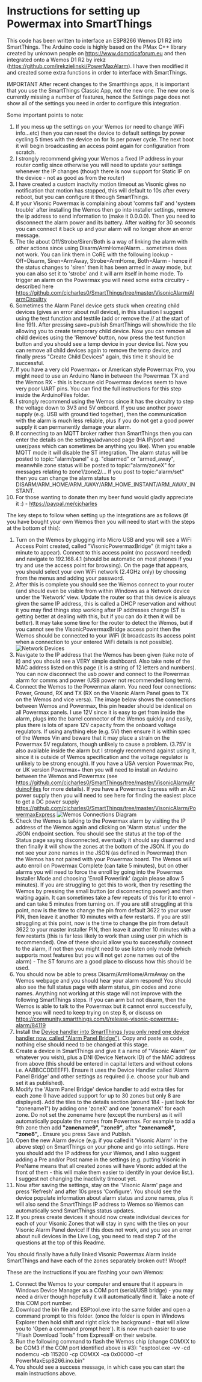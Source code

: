 # Instructions for setting up Powermax into SmartThings

This code has been written to interface an ESP8266 Wemos D1 R2 into SmartThings. The Arduino code is highly based on the PMax C++ library created by unknown people on https://www.domoticaforum.eu and then integrated onto a Wemos D1 R2 by irekz (https://github.com/irekzielinski/PowerMaxAlarm). I have then modified it and created some extra functions in order to interface with SmartThings.

IMPORTANT After recent changes to the Smartthings apps, it is important that you use the SmartThings Classic App, not the new one. The new one is currently missing a number of features, hence the Settings page does not show all of the settings you need in order to configure this integration.

Some important points to note:
1) If you mess up the settings on your Wemos (or need to change WiFi info...etc) then you can reset the device to default settings by power cycling 5 times with the device on for 1s per power cycle. The next boot it will begin broadcasting an access point again for configuration from scratch.
2) I strongly recommend giving your Wemos a fixed IP address in your router config since otherwise you will need to update your settings whenever the IP changes (though there is now support for Static IP on the device - not as good as from the router)
3) I have created a custom inactvity motion timeout as Visonic gives no notification that motion has stopped, this will default to 10s after every reboot, but you can configure it through SmartThings.
4) If your Visonic Powermax is complaining about 'comms fail' and 'system trouble' after installing the Wemos then go into installer settings, remove the ip address to send information to (make it 0.0.0.0). Then you need to disconnect the alarm power and its battery. After waiting for 30 seconds you can connect it back up and your alarm will no longer show an error message.
5) The tile about Off/Strobe/Siren/Both is a way of linking the alarm with other actions since using Disarm/ArmHome/Alarm... sometimes does not work. You can link them in CoRE with the following lookup - Off=Disarm, Siren=ArmAway, Strobe=ArmHome, Both=Alarm - hence if the status changes to 'siren' then it has been armed in away mode, but you can also set it to 'strobe' and it will arm itself in home mode. To trigger an alarm on the Powermax you will need some extra circuitry - described here https://github.com/cjcharles0/SmartThings/tree/master/VisonicAlarm/AlarmCircuitry
6) Sometimes the Alarm Panel device gets stuck when creating child devices (gives an error about null device), in this situation I suggest using the test function and testtile (add or remove the // at the start of line 191). After pressing save+publish SmartThings will show/hide the tile allowing you to create temporary child device. Now you can remove all child devices using the 'Remove' button, now press the test function button and you should see a temp device in your device list. Now you can remove all child devices again to remove the temp device, and finally press "Create Child Devices" again, this time it should be successful.
7) If you have a very old Powermax+ or American style Powermax Pro, you might need to use an Arduino Nano in between the Powermax TX and the Wemos RX - this is because old Powermax devices seem to have very poor UART pins. You can find the full instructions for this step inside the ArduinoFiles folder.
8) I strongly recommend using the Wemos since it has the circuitry to step the voltage down to 3V3 and 5V onboard. If you use another power supply (e.g. USB with ground tied together), then the communication with the alarm is much less reliable, plus if you do not get a good power supply it can permanently damage your alarm.
9) If connecting to an MQTT broker rather than SmartThings then you can enter the details on the settings/advanced page (HA IP/port and user/pass which can sometimes be anything you like). When you enable MQTT mode it will disable the ST integration. The alarm status will be posted to topic:"alarm/panel" e.g. "disarmed" or "armed_away", meanwhile zone status will be posted to topic:"alarm/zoneX" for messages relating to zone1/zone2/... If you post to topic:"alarm/set" then you can change the alarm status to DISARM/ARM_HOME/ARM_AWAY/ARM_HOME_INSTANT/ARM_AWAY_INSTANT.
9) For those wanting to donate then my beer fund would gladly appreciate it :) - https://paypal.me/cjcharles

The key steps to follow when setting up the integrations are as follows (if you have bought your own Wemos then you will need to start with the steps at the bottom of this):

1) Turn on the Wemos by plugging into Micro USB and you will see a WiFi Access Point created, called "VisonicPowermaxBridge" (it might take a minute to appear). Connect to this access point (no password needed) and navigate to 192.168.4.1 (should be automatic on most phones if you try and use the access point for browsing). On the page that appears, you should select your own WiFi network (2.4GHz only) by choosing from the menus and adding your password.
2) After this is complete you should see the Wemos connect to your router (and should even be visible from within Windows as a Network device under the 'Network' view. Update the router so that this device is always given the same IP address, this is called a DHCP reservation and without it you may find things stop working after IP addresses change (ST is getting better at dealing with this, but if you can do it then it will be better). It may take some time for the router to detect the Wemos, but if you cannot see the VisonicPowermaxBridge access point then the Wemos should be connected to your WiFi (it broadcasts its access point when a connection to your entered WiFi details is not possible).
![Network Devices](NetworkDevices.png)
3) Navigate to the IP address that the Wemos has been given (take note of it) and you should see a VERY simple dashboard. Also take note of the MAC address listed on this page (it is a string of 12 letters and numbers). You can now disconnect the usb power and connect to the Powermax alarm for comms and power (USB power not recommended long term).
4) Connect the Wemos to the Powermax alarm. You need four connections: Power, Ground, RX and TX (RX on the Visonic Alarm Panel goes to TX on the Wemos and vice versa). The image below shows the connections between Wemos and Powermax, this pin header should be identical on all Powermax panels. I use 12V since it is easy to get from inside the alarm, plugs into the barrel connector of the Wemos quickly and easily, plus there is lots of spare 12V capacity from the onboard voltage regulators. If using anything else (e.g. 5V) then ensure it is within spec of the Wemos Vin and beware that it may place a strain on the Powermax 5V regulators, though unlikely to cause a problem. (3.75V is also available inside the alarm but I strongly recommend against using it, since it is outside of Wemos specification and the voltage regulator is unlikely to be strong enough). If you have a USA version Powermax Pro, or UK version Powermax+ then you will need to install an Arduino between the Wemos and Powermax (see https://github.com/cjcharles0/SmartThings/tree/master/VisonicAlarm/ArduinoFiles for more details). If you have a Powermax Express with an AC power supply then you will need to see here for finding the easiest place to get a DC power supply https://github.com/cjcharles0/SmartThings/tree/master/VisonicAlarm/PowermaxExpress
![Wemos Connections Diagram](WemosConnections.jpg)
5) Check the Wemos is talking to the Powermax alarm by visiting the IP address of the Wemos again and clicking on 'Alarm status' under the JSON endpoint section. You should see the status at the top of the Status page saying disconnected, eventually it should say disarmed and then finally it will show the zones at the bottom of the JSON. If you do not see your zone names in the JSON (as defined in Powermax) then the Wemos has not paired with your Powermax board. The Wemos will auto enroll on Powermax Complete (can take 5 minutes), but on other alarms you will need to force the enroll by going into the Powermax Installer Mode and choosing 'Enroll Powerlink' (again please allow 5 minutes). If you are struggling to get this to work, then try resetting the Wemos by pressing the small button (or disconnecting power) and then waiting again. It can sometimes take a few repeats of this for it to enrol - and can take 5 minutes from turning on. If you are still struggling at this point, now is the time to change the pin from default 3622 to your user PIN, then leave it another 10 minutes with a few restarts. If you are still struggling at this point, now is the time to change the pin from default 3622 to your master installer PIN, then leave it another 10 minutes with a few restarts (this is far less likely to work than using user pin which is recommended). One of these should allow you to successfully connect to the alarm, if not then you might need to use listen only mode (which supports most features but you will not get zone names out of the alarm) - The ST forums are a good place to discuss how this should be used.
6) You should now be able to press Disarm/ArmHome/ArmAway on the Wemos webpage and you should hear your alarm respond! You should also see the full status page with alarm status, pin codes and zone names. Anything not working at this stage will not improve with the following SmartThings steps. If you can arm but not disarm, then the Wemos is able to talk to the Powermax but it cannot enrol successfully, hence you will need to keep trying on step 8, or discuss on https://community.smartthings.com/t/release-visonic-powermax-alarm/84119
7) Install the [Device handler into SmartThings (you only need one device handler now, called "Alarm Panel Bridge")](https://github.com/cjcharles0/SmartThings/blob/master/VisonicAlarm/AlarmPanelBridge-DeviceHandler). Copy and paste as code, nothing else should need to be changed at this stage.
8) Create a device in SmartThings and give it a name of "Visonic Alarm" (or whatever you wish), plus a DNI (Device Network ID) of the MAC address from above (this should be entered in capital letters and without colons i.e. AABBCCDDEEFF). Ensure it uses the Device Handler called 'Alarm Panel Bridge' and other settings as required (i.e. choose your hub and set it as published).
9) Modify the 'Alarm Panel Bridge' device handler to add extra tiles for each zone (I have added support for up to 30 zones but only 8 are displayed). Add the tiles to the details section (around 
184 - just look for "zonename1") by adding one 'zoneX' and one 'zonenameX' for each zone. Do not set the zonename here (except the numbers) as it will automatically populate the names from Powermax. For example to add a 9th zone then add <b>"zonename9", "zone9",</b> after <b>"zonename8", "zone8", </b> . Ensure you press Save and Publish.
10) Open the new Alarm device (e.g. if you called it 'Visonic Alarm' in the above step) on SmartThings on your phone and go into settings. Here you should add the IP address for your Wemos, and I also suggest adding a Pre and/or Post name in the settings (e.g. putting Visonic in PreName means that all created zones will have Visonic added at the front of them - this will make them easier to identify in your device list.). I suggest not changing the inactivity timeout yet.
11) Now after saving the settings, stay on the 'Visonic Alarm' page and press 'Refresh' and after 10s press 'Configure'. You should see the device populate information about alarm status and zone names, plus it will also send the SmartThings IP address to Wemos so Wemos can automatically send SmartThings status updates.
12) If you press create devices it should now create individual devices for each of your Visonic Zones that will stay in sync with the tiles on your Visonic Alarm Panel device! If this does not work, and you see an error about null devices in the Live Log, you need to read step 7 of the questions at the top of this Readme.

You should finally have a fully linked Visonic Powermax Alarm inside SmartThings and have each of the zones separately broken out!! Woop!!


These are the instructions if you are flashing your own Wemos:
1) Connect the Wemos to your computer and ensure that it appears in Windows Device Manager as a COM port (serial/USB bridge) - you may need a driver though hopefully it will automatically find it. Take a note of this COM port number.
2) Download the bin file and ESPtool.exe into the same folder and open a command prompt to this folder. (once the folder is open in Windows Explorer then hold shift and right click the background - that will allow you to 'Open a command prompt here'). It is now much easier to use "Flash Download Tools" from ExpressIF on their website.
3) Run the following command to flash the Wemos chip (change COMXX to be COM3 if the COM port identified above is #3): "esptool.exe -vv -cd nodemcu -cb 115200 -cp COMXX -ca 0x00000 -cf PowerMaxEsp8266.ino.bin"
4) You should see a success message, in which case you can start the main instructions above.
